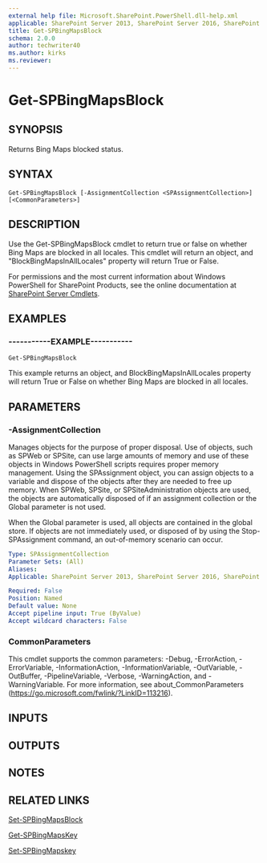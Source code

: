```yaml
---
external help file: Microsoft.SharePoint.PowerShell.dll-help.xml
applicable: SharePoint Server 2013, SharePoint Server 2016, SharePoint Server 2019
title: Get-SPBingMapsBlock
schema: 2.0.0
author: techwriter40
ms.author: kirks
ms.reviewer:
---
```


# Get-SPBingMapsBlock

## SYNOPSIS

Returns Bing Maps blocked status.



## SYNTAX

```
Get-SPBingMapsBlock [-AssignmentCollection <SPAssignmentCollection>] [<CommonParameters>]
```

## DESCRIPTION
Use the Get-SPBingMapsBlock cmdlet to return true or false on whether Bing Maps are blocked in all locales.
This cmdlet will return an object, and "BlockBingMapsInAllLocales" property will return True or False.

For permissions and the most current information about Windows PowerShell for SharePoint Products, see the online documentation at [SharePoint Server Cmdlets](https://docs.microsoft.com/powershell/sharepoint/sharepoint-server/sharepoint-server-cmdlets).

## EXAMPLES

### -----------EXAMPLE----------- 
```
Get-SPBingMapsBlock
```

This example returns an object, and BlockBingMapsInAllLocales property will return True or False on whether Bing Maps are blocked in all locales.

## PARAMETERS

### -AssignmentCollection
Manages objects for the purpose of proper disposal.
Use of objects, such as SPWeb or SPSite, can use large amounts of memory and use of these objects in Windows PowerShell scripts requires proper memory management.
Using the SPAssignment object, you can assign objects to a variable and dispose of the objects after they are needed to free up memory.
When SPWeb, SPSite, or SPSiteAdministration objects are used, the objects are automatically disposed of if an assignment collection or the Global parameter is not used.

When the Global parameter is used, all objects are contained in the global store.
If objects are not immediately used, or disposed of by using the Stop-SPAssignment command, an out-of-memory scenario can occur.

```yaml
Type: SPAssignmentCollection
Parameter Sets: (All)
Aliases: 
Applicable: SharePoint Server 2013, SharePoint Server 2016, SharePoint Server 2019

Required: False
Position: Named
Default value: None
Accept pipeline input: True (ByValue)
Accept wildcard characters: False
```

### CommonParameters
This cmdlet supports the common parameters: -Debug, -ErrorAction, -ErrorVariable, -InformationAction, -InformationVariable, -OutVariable, -OutBuffer, -PipelineVariable, -Verbose, -WarningAction, and -WarningVariable. For more information, see about_CommonParameters (https://go.microsoft.com/fwlink/?LinkID=113216).

## INPUTS

## OUTPUTS

## NOTES

## RELATED LINKS

[Set-SPBingMapsBlock](Set-SPBingMapsBlock.md)

[Get-SPBingMapsKey](Get-SPBingMapsKey.md)

[Set-SPBingMapskey](Set-SPBingMapskey.md)

